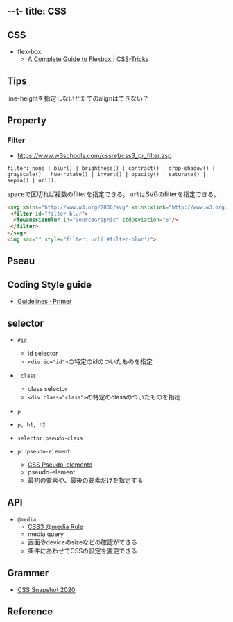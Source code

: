 --t-
title: CSS
---

## CSS

* flex-box
    * [A Complete Guide to Flexbox | CSS-Tricks](https://css-tricks.com/snippets/css/a-guide-to-flexbox/)

## Tips

line-heightを指定しないとたてのalignはできない？

## Property

### Filter
* https://www.w3schools.com/cssref/css3_pr_filter.asp

```
filter: none | blur() | brightness() | contrast() | drop-shadow() | grayscale() | hue-rotate() | invert() | opacity() | saturate() | sepia() | url();
```

spaceで区切れば複数のfilterを指定できる。
`url`はSVGのfilterを指定できる。

```html
<svg xmlns="http://www.w3.org/2000/svg" xmlns:xlink="http://www.w3.org/1999/xlink">
 <filter id="filter-blur">
  <feGaussianBlur in="SourceGraphic" stdDeviation="5"/>
 </filter>
</svg>
<img src="" style="filter: url('#filter-blur')">
```



## Pseau

## Coding Style guide
* [Guidelines · Primer](http://primercss.io/guidelines/)

## selector

* `#id`
    * id selector
    * `<div id="id">`の特定のidのついたものを指定
* `.class`
    * class selector
    * `<div class="class">`の特定のclassのついたものを指定
* `p`
* `p, h1, h2`

* `selector:pseudo-class`
* `p::pseudo-element`
    * [CSS Pseudo-elements](https://www.w3schools.com/css/css_pseudo_elements.asp)
    * pseudo-element
    * 最初の要素や、最後の要素だけを指定する

## API
* `@media`
    * [CSS3 @media Rule](https://www.w3schools.com/cssref/css3_pr_mediaquery.asp)
    * media query
    * 画面やdeviceのsizeなどの確認ができる
    * 条件にあわせてCSSの設定を変更できる


## Grammer
- [CSS Snapshot 2020](https://www.w3.org/TR/CSS/#css)

## Reference

